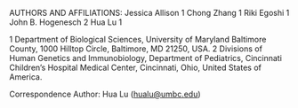 AUTHORS AND AFFILIATIONS: 
Jessica Allison 1
Chong Zhang 1
Riki Egoshi 1
John B. Hogenesch 2
Hua Lu 1

1 Department of Biological Sciences, University of Maryland Baltimore County, 1000 Hilltop Circle, Baltimore, MD 21250, USA.
2 Divisions of Human Genetics and Immunobiology, Department of Pediatrics, Cincinnati Children’s Hospital Medical Center, Cincinnati, Ohio, United States of America.

Correspondence Author:
Hua Lu (hualu@umbc.edu) 

